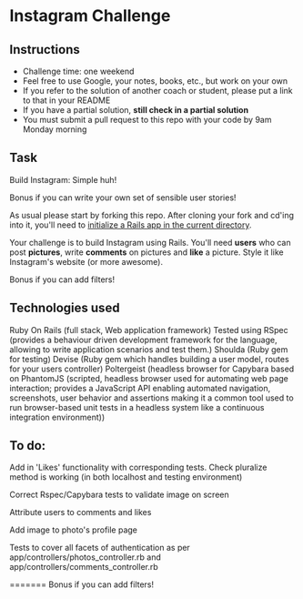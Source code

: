 Instagram Challenge
===================

Instructions
-------
* Challenge time: one weekend
* Feel free to use Google, your notes, books, etc., but work on your own
* If you refer to the solution of another coach or student, please put a link to that in your README
* If you have a partial solution, **still check in a partial solution**
* You must submit a pull request to this repo with your code by 9am Monday morning

Task
-----

Build Instagram: Simple huh!

Bonus if you can write your own set of sensible user stories!

As usual please start by forking this repo. After cloning your fork and cd'ing into it, you'll need to [initialize a Rails app in the current directory](http://blog.jasonmeridth.com/posts/create-rails-application-in-current-directory/).

Your challenge is to build Instagram using Rails. You'll need **users** who can post **pictures**, write **comments** on pictures and **like** a picture. Style it like Instagram's website (or more awesome).

Bonus if you can add filters! 

Technologies used 
-----

Ruby On Rails (full stack, Web application framework)
Tested using RSpec (provides a behaviour driven development framework for the language, allowing to write application scenarios and test them.)
Shoulda (Ruby gem for testing)
Devise (Ruby gem which handles building a user model, routes for your users controller)
Poltergeist (headless browser for Capybara based on PhantomJS (scripted, headless browser used for automating web page interaction; provides a JavaScript API enabling automated navigation, screenshots, user behavior and assertions making it a common tool used to run browser-based unit tests in a headless system like a continuous integration environment))

To do:
-----

Add in 'Likes' functionality with corresponding tests. Check pluralize method is working (in both localhost and testing environment)

Correct Rspec/Capybara tests to validate image on screen

Attribute users to comments and likes

Add image to photo's profile page

Tests to cover all facets of authentication as per app/controllers/photos_controller.rb and app/controllers/comments_controller.rb


=======
Bonus if you can add filters!

